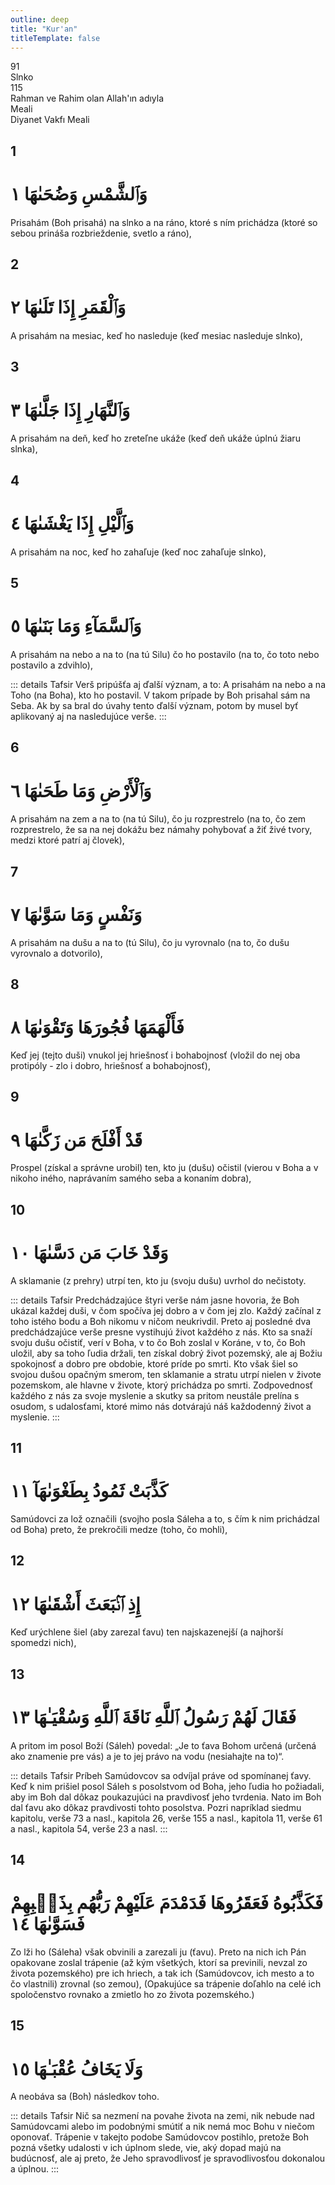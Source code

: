 ```yaml
---
outline: deep
title: "Kur'an"
titleTemplate: false
---
```


<!--CHAPTER INTRO-->
<div class="chapter-title-wrapper">
<div class="chapter-title">91</div>
<div class="chapter-title-slovak">Slnko</div>
<div class="chapter-opening">115</div>
<div class="chapter-opening-slovak">Rahman ve Rahim olan Allah'ın adıyla</div>
</div>

<div class="intro2-wrapper">
<div class="chapter-info-wrapper">
<div class="chapter-info-translation">Meali</div>
<div class="chapter-info-name">Diyanet Vakfı Meali</div>
</div>

</div>

## 1

<!-- CHAPTER NUMBERS -->
<Badge type="info" text="91:1" class="badge" />
<div>
<div class="main-verse" >
<!-- ARABIC -->
<h1 class="verse-arabic">وَٱلشَّمْسِ وَضُحَىٰهَا ١</h1>
</div>
<!-- TÜRKÇE -->
<p>Prisahám (Boh prisahá) na slnko a na ráno, ktoré s ním prichádza (ktoré so sebou prináša rozbrieždenie, svetlo a ráno),</p>
</div>
<div class="break"></div>

## 2

<!-- CHAPTER NUMBERS -->
<Badge type="info" text="91:2" class="badge" />
<div>
<div class="main-verse" >
<!-- ARABIC -->
<h1 class="verse-arabic">وَٱلْقَمَرِ إِذَا تَلَىٰهَا ٢</h1>
</div>
<!-- TÜRKÇE -->
<p>A prisahám na mesiac, keď ho nasleduje (keď mesiac nasleduje slnko),</p>
</div>
<div class="break"></div>

## 3

<!-- CHAPTER NUMBERS -->
<Badge type="info" text="91:3" class="badge" />
<div>
<div class="main-verse" >
<!-- ARABIC -->
<h1 class="verse-arabic">وَٱلنَّهَارِ إِذَا جَلَّىٰهَا ٣</h1>
</div>
<!-- TÜRKÇE -->
<p>A prisahám na deň, keď ho zreteľne ukáže (keď deň ukáže úplnú žiaru slnka),</p>
</div>
<div class="break"></div>

## 4

<!-- CHAPTER NUMBERS -->
<Badge type="info" text="91:4" class="badge" />
<div>
<div class="main-verse" >
<!-- ARABIC -->
<h1 class="verse-arabic">وَٱلَّيْلِ إِذَا يَغْشَىٰهَا ٤</h1>
</div>
<!-- TÜRKÇE -->
<p>A prisahám na noc, keď ho zahaľuje (keď noc zahaľuje slnko),</p>
</div>

<div class="break"></div>

## 5

<!-- CHAPTER NUMBERS -->
<Badge type="info" text="91:5" class="badge" />
<div>
<div class="main-verse" >
<!-- ARABIC -->
<h1 class="verse-arabic">وَٱلسَّمَآءِ وَمَا بَنَىٰهَا ٥</h1>
</div>
<!-- TÜRKÇE -->
<p>A prisahám na nebo a na to (na tú Silu) čo ho postavilo (na to, čo toto nebo postavilo a zdvihlo),</p>
</div>
<!-- TAFSIR -->

::: details Tafsir
Verš pripúšťa aj ďalší význam, a to: A prisahám na nebo a na Toho (na Boha), kto ho postavil. V takom prípade by Boh prisahal sám na Seba. Ak by sa bral do úvahy tento ďalší význam, potom by musel byť aplikovaný aj na nasledujúce verše.
:::

<div class="break"></div>

## 6

<!-- CHAPTER NUMBERS -->
<Badge type="info" text="91:6" class="badge" />
<div>
<div class="main-verse" >
<!-- ARABIC -->
<h1 class="verse-arabic">وَٱلْأَرْضِ وَمَا طَحَىٰهَا ٦</h1>
</div>
<!-- TÜRKÇE -->
<p>A prisahám na zem a na to (na tú Silu), čo ju rozprestrelo (na to, čo zem rozprestrelo, že sa na nej dokážu bez námahy pohybovať a žiť živé tvory, medzi ktoré patrí aj človek),</p>
</div>

<div class="break"></div>

## 7

<!-- CHAPTER NUMBERS -->
<Badge type="info" text="91:7" class="badge" />
<div>
<div class="main-verse" >
<!-- ARABIC -->
<h1 class="verse-arabic">وَنَفْسٍ وَمَا سَوَّىٰهَا ٧</h1>
</div>
<!-- TÜRKÇE -->
<p>A prisahám na dušu a na to (tú Silu), čo ju vyrovnalo (na to, čo dušu vyrovnalo a dotvorilo),</p>
</div>

<div class="break"></div>

## 8

<!-- CHAPTER NUMBERS -->
<Badge type="info" text="91:8" class="badge" />
<div>
<div class="main-verse" >
<!-- ARABIC -->
<h1 class="verse-arabic">فَأَلْهَمَهَا فُجُورَهَا وَتَقْوَىٰهَا ٨</h1>
</div>
<!-- TÜRKÇE -->
<p>Keď jej (tejto duši) vnukol jej hriešnosť i bohabojnosť (vložil do nej oba protipóly - zlo i dobro, hriešnosť a bohabojnosť),</p>
</div>

<div class="break"></div>

## 9

<!-- CHAPTER NUMBERS -->
<Badge type="info" text="91:9" class="badge" />
<div>
<div class="main-verse" >
<!-- ARABIC -->
<h1 class="verse-arabic">قَدْ أَفْلَحَ مَن زَكَّىٰهَا ٩</h1>
</div>
<!-- TÜRKÇE -->
<p>Prospel (získal a správne urobil) ten, kto ju (dušu) očistil (vierou v Boha a v nikoho iného, naprávaním samého seba a konaním dobra),</p>
</div>

<div class="break"></div>

## 10

<!-- CHAPTER NUMBERS -->
<Badge type="info" text="91:10" class="badge" />
<div>
<div class="main-verse" >
<!-- ARABIC -->
<h1 class="verse-arabic">وَقَدْ خَابَ مَن دَسَّىٰهَا ١٠</h1>
</div>
<!-- TÜRKÇE -->
<p>A sklamanie (z prehry) utrpí ten, kto ju (svoju dušu) uvrhol do nečistoty.</p>
</div>
<!-- TAFSIR -->

::: details Tafsir
Predchádzajúce štyri verše nám jasne hovoria, že Boh ukázal každej duši, v čom spočíva jej dobro a v čom jej zlo. Každý začínal z toho istého bodu a Boh nikomu v ničom neukrivdil. Preto aj posledné dva predchádzajúce verše presne vystihujú život každého z nás. Kto sa snaží svoju dušu očistiť, verí v Boha, v to čo Boh zoslal v Koráne, v to, čo Boh uložil, aby sa toho ľudia držali, ten získal dobrý život pozemský, ale aj Božiu spokojnosť a dobro pre obdobie, ktoré príde po smrti. Kto však šiel so svojou dušou opačným smerom, ten sklamanie a stratu utrpí nielen v živote pozemskom, ale hlavne v živote, ktorý prichádza po smrti. Zodpovednosť každého z nás za svoje myslenie a skutky sa pritom neustále prelína s osudom, s udalosťami, ktoré mimo nás dotvárajú náš každodenný život a myslenie.
:::

<div class="break"></div>

## 11

<!-- CHAPTER NUMBERS -->
<Badge type="info" text="91:11" class="badge" />
<div>
<div class="main-verse" >
<!-- ARABIC -->
<h1 class="verse-arabic">كَذَّبَتْ ثَمُودُ بِطَغْوَىٰهَآ ١١</h1>
</div>
<!-- TÜRKÇE -->
<p>Samúdovci za lož označili (svojho posla Sáleha a to, s čím k nim prichádzal od Boha) preto, že prekročili medze (toho, čo mohli),</p>
</div>
<div class="break"></div>

## 12

<!-- CHAPTER NUMBERS -->
<Badge type="info" text="91:12" class="badge" />
<div>
<div class="main-verse" >
<!-- ARABIC -->
<h1 class="verse-arabic">إِذِ ٱنۢبَعَثَ أَشْقَىٰهَا ١٢</h1>
</div>
<!-- TÜRKÇE -->
<p>Keď urýchlene šiel (aby zarezal ťavu) ten najskazenejší (a najhorší spomedzi nich),</p>
</div>
<div class="break"></div>

## 13

<!-- CHAPTER NUMBERS -->
<Badge type="info" text="91:13" class="badge" />
<div>
<div class="main-verse" >
<!-- ARABIC -->
<h1 class="verse-arabic">فَقَالَ لَهُمْ رَسُولُ ٱللَّهِ نَاقَةَ ٱللَّهِ وَسُقْيَـٰهَا ١٣</h1>
</div>
<!-- TÜRKÇE -->
<p>A pritom im posol Boží (Sáleh) povedal: „Je to ťava Bohom určená (určená ako znamenie pre vás) a je to jej právo na vodu (nesiahajte na to)“.</p>
</div>
<!-- TAFSIR -->

::: details Tafsir
Príbeh Samúdovcov sa odvíjal práve od spomínanej ťavy. Keď k nim prišiel posol Sáleh s posolstvom od Boha, jeho ľudia ho požiadali, aby im Boh dal dôkaz poukazujúci na pravdivosť jeho tvrdenia. Nato im Boh dal ťavu ako dôkaz pravdivosti tohto posolstva. Pozri napríklad siedmu kapitolu, verše 73 a nasl., kapitola 26, verše 155 a nasl., kapitola 11, verše 61 a nasl., kapitola 54, verše 23 a nasl.
:::

<div class="break"></div>

## 14

<!-- CHAPTER NUMBERS -->
<Badge type="info" text="91:14" class="badge" />
<div>
<div class="main-verse" >
<!-- ARABIC -->
<h1 class="verse-arabic">فَكَذَّبُوهُ فَعَقَرُوهَا فَدَمْدَمَ عَلَيْهِمْ رَبُّهُم بِذَنۢبِهِمْ فَسَوَّىٰهَا ١٤</h1>
</div>
<!-- TÜRKÇE -->
<p>Zo lži ho (Sáleha) však obvinili a zarezali ju (ťavu). Preto na nich ich Pán opakovane zoslal trápenie (až kým všetkých, ktorí sa previnili, nevzal zo života pozemského) pre ich hriech, a tak ich (Samúdovcov, ich mesto a to čo vlastnili) zrovnal (so zemou), (Opakujúce sa trápenie doľahlo na celé ich spoločenstvo rovnako a zmietlo ho zo života pozemského.)</p>
</div>
<div class="break"></div>

## 15

<!-- CHAPTER NUMBERS -->
<Badge type="info" text="91:15" class="badge" />
<div>
<div class="main-verse" >
<!-- ARABIC -->
<h1 class="verse-arabic">وَلَا يَخَافُ عُقْبَـٰهَا ١٥</h1>
</div>
<!-- TÜRKÇE -->
<p>A neobáva sa (Boh) následkov toho.</p>
</div>
<!-- TAFSIR -->

::: details Tafsir
Nič sa nezmení na povahe života na zemi, nik nebude nad Samúdovcami alebo im podobnými smútiť a nik nemá moc Bohu v niečom oponovať. Trápenie v takejto podobe Samúdovcov postihlo, pretože Boh pozná všetky udalosti v ich úplnom slede, vie, aký dopad majú na budúcnosť, ale aj preto, že Jeho spravodlivosť je spravodlivosťou dokonalou a úplnou.
:::
